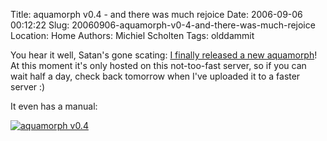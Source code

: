 Title: aquamorph v0.4 - and there was much rejoice
Date: 2006-09-06 00:12:22
Slug: 20060906-aquamorph-v0-4-and-there-was-much-rejoice
Location: Home
Authors: Michiel Scholten
Tags: olddammit

<p>You hear it well, Satan's gone scating: <a href="http://aquariusoft.org/page/linux/aquamorph/">I finally released a new aquamorph</a>! At this moment it's only hosted on this not-too-fast server, so if you can wait half a day, check back tomorrow when I've uploaded it to a faster server :)</p>

<p>It even has a manual:</p>

<div class="content-image"><div><a href="/~mbscholt/images/content/20060906_aquamorph_manual.png"><img src="/~mbscholt/images/content/20060906_aquamorph_manual_scaled.png" alt="aquamorph v0.4" title="aquamorph v0.4" /></a></div></div>
<br style="clear: both;" />